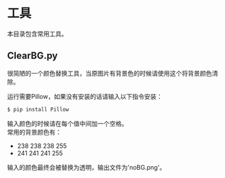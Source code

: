 # 工具

本目录包含常用工具。

## ClearBG.py

很简陋的一个颜色替换工具，当原图片有背景色的时候请使用这个将背景颜色清除。

运行需要Pillow，如果没有安装的话请输入以下指令安装：

```bash
$ pip install Pillow
```

输入颜色的时候请在每个值中间加一个空格。  
常用的背景颜色有：

- 238 238 238 255
- 241 241 241 255

输入的颜色最终会被替换为透明，输出文件为'noBG.png'。